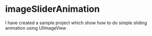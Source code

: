 # imageSliderAnimation
I have created a sample project which show how to do simple sliding animation using UIImageView
